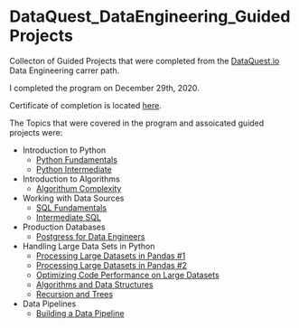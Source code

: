 # DataQuest_DataEngineering_GuidedProjects
Collecton of Guided Projects that were completed from the [DataQuest.io](https://www.dataquest.io/) Data Engineering carrer path.

I completed the program on December 29th, 2020. 

Certificate of completion is located [here](https://app.dataquest.io/view_cert/N68IZ2LOZY4MG14EFW31/). 

The Topics that were covered in the program and assoicated guided projects were:
  - Introduction to Python
    - [Python Fundamentals](Guided%20Project%20-%20Profitable%20App%20Profiles%20for%20the%20App%20Store%20and%20Google%20Play%20Markets.ipynb)
    - [Python Intermediate](Guided%20Project%20-%20Hacker%20News%20Pipeline.ipynb)
  - Introduction to Algorithms
    - [Algorithum Complexity](Guided%20Project%20-%20Building%20Fast%20Queries%20on%20a%20CSV.ipynb)
  - Working with Data Sources
    - [SQL Fundamentals](Guided%20Project%20-%20Analyzing%20CIA%20Factbook%20Data%20Using%20SQL.ipynb)
    - [Intermediate SQL](Guided%20Project%20-%20Answering%20Business%20Questions%20using%20SQL.ipynb)
  - Production Databases
    - [Postgress for Data Engineers](Guided%20Project%20-%20Building%20a%20database%20for%20crime%20reports.ipynb)
  - Handling Large Data Sets in Python
    - [Processing Large Datasets in Pandas #1](Guided%20Project%20-%20Practice%20Optimizing%20Dataframes%20and%20Processing%20in%20Chunks.ipynb)
    - [Processing Large Datasets in Pandas #2](Guided%20Project%20-%20Analyzing%20Startup%20Fundraising%20Deals%20from%20Crunchbase.ipynb)
    - [Optimizing Code Performance on Large Datasets](Guided%20Project%20-%20Analyzing%20Wikipedia%20Pages.ipynb)
    - [Algorithms and Data Structures](Guided%20Project%20-%20Analyzing%20Stock%20Prices.ipynb)
    - [Recursion and Trees](Guided%20Project%20-%20Implementing%20A%20Key-Value%20Database.ipynb)
  - Data Pipelines
    - [Building a Data Pipeline](Guided%20Project%20-%20Hacker%20News%20Pipeline.ipynb)
